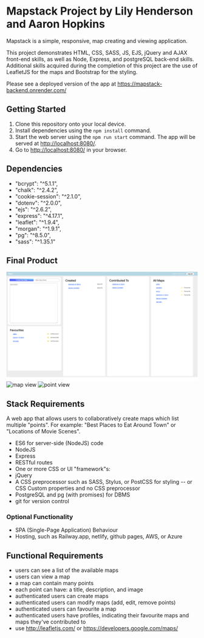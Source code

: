 # Mapstack Project by Lily Henderson and Aaron Hopkins

Mapstack is a simple, responsive, map creating and viewing application.

This project demonstrates HTML, CSS, SASS, JS, EJS, jQuery and AJAX front-end skills, as well as Node, Express, and postgreSQL back-end skills.  Additional skills acquired during the completion of this project are the use of LeafletJS for the maps and Bootstrap for the styling.

Please see a deployed version of the app at https://mapstack-backend.onrender.com/

## Getting Started

1. Clone this repository onto your local device.
2. Install dependencies using the `npm install` command.
3. Start the web server using the `npm run start` command. The app will be served at <http://localhost:8080/>.
4. Go to <http://localhost:8080/> in your browser.

## Dependencies

- "bcrypt": "^5.1.1",
- "chalk": "^2.4.2",
- "cookie-session": "^2.1.0",
- "dotenv": "^2.0.0",
- "ejs": "^2.6.2",
- "express": "^4.17.1",
- "leaflet": "^1.9.4",
- "morgan": "^1.9.1",
- "pg": "^8.5.0",
- "sass": "^1.35.1"

## Final Product

![profile view](/screenshots/profile.png)
![map view](/screenshots/mapview.png)
![point view](/screenshots/pointview.png)

## Stack Requirements
A web app that allows users to collaboratively create maps which list multiple "points". For example: "Best Places to Eat Around Town" or "Locations of Movie Scenes".

- ES6 for server-side (NodeJS) code
- NodeJS
- Express
- RESTful routes
- One or more CSS or UI "framework"s:
- jQuery
- A CSS preprocessor such as SASS, Stylus, or PostCSS for styling -- or CSS Custom properties and no CSS preprocessor
- PostgreSQL and pg (with promises) for DBMS
- git for version control
### Optional Functionality
- SPA (Single-Page Application) Behaviour
- Hosting, such as Railway.app, netlify, github pages, AWS, or Azure

## Functional Requirements
- users can see a list of the available maps
- users can view a map
- a map can contain many points
- each point can have: a title, description, and image
- authenticated users can create maps
- authenticated users can modify maps (add, edit, remove points)
- authenticated users can favourite a map
- authenticated users have profiles, indicating their favourite maps and maps they've contributed to
- use http://leafletjs.com/ or https://developers.google.com/maps/
